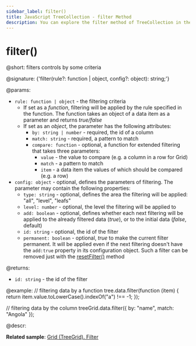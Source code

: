 ```yaml
---
sidebar_label: filter()
title: JavaScript TreeCollection - filter Method 
description: You can explore the filter method of TreeCollection in the documentation of the DHTMLX JavaScript UI library. Browse developer guides and API reference, try out code examples and live demos, and download a free 30-day evaluation version of DHTMLX Suite.
---
```


# filter()

@short: filters controls by some criteria

@signature: {'filter(rule?: function | object, config?: object): string;'}

@params:
- `rule: function | object` - the filtering criteria
    - If set as a *function*, filtering will be applied by the rule specified in the function. The function takes an object of a data item as a parameter and returns *true/false*
    - If set as an *object*, the parameter has the following attributes:
        - `by: string | number` - required, the id of a column
        - `match: string` - required, a pattern to match
        - `compare: function` - optional, a function for extended filtering that takes three parameters:
            - `value` - the value to compare (e.g. a column in a row for Grid)
            - `match` - a pattern to match
            - `item` - a data item the values of which should be compared (e.g. a row)
- `config: object` - optional, defines the parameters of filtering. The parameter may contain the following properties:
    - `type: string` - optional, defines the area the filtering will be applied: "all", "level", "leafs"
    - `level: number` - optional, the level the filtering will be applied to
    - `add: boolean` - optional, defines whether each next filtering will be applied to the already filtered data (<i>true</i>), or to the initial data (<i>false</i>, default)
    - `id: string` - optional, the id of the filter
    - `permanent: boolean` - optional, *true* to make the current filter permanent. It will be applied even if the next filtering doesn't have the `add:true` property in its configuration object. Such a filter can be removed just with the [resetFilter()](tree_collection/api/treecollection_resetfilter_method.md) method

@returns:
- `id: string` - the id of the filter

@example:
// filtering data by a function
tree.data.filter(function (item) {
    return item.value.toLowerCase().indexOf("a") !== -1;
});

// filtering data by the column
treeGrid.data.filter({
    by: "name",
    match: "Angola"
});

@descr:

**Related sample**: [Grid (TreeGrid). Filter](https://snippet.dhtmlx.com/epsslwcd)
